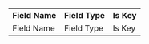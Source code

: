 <table>
  <tr>
    <th text-align="center">Field Name</th>
    <th text-align="center">Field Type</th>
    <th text-align="center">Is Key</th>
  </tr>  
  <tr>
    <td text-align="center">Field Name</th>
    <td text-align="center">Field Type</th>
    <td text-align="center">Is Key</th>
  </tr>
</tbale>
